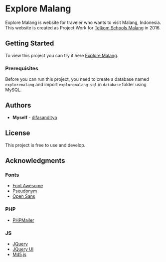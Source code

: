 # Explore Malang

Explore Malang is website for traveler who wants to visit Malang, Indonesia. This website is created as Project Work for [Telkom Schools Malang](http://smktelkom-mlg.sch.id/) in 2016.

## Getting Started

To view this project you can try it here [Explore Malang](demo.difasanditya.com/exploremalang/).

### Prerequisites

Before you can run this project, you need to create a database named `exploremalang` and import `exploremalang.sql` in `database` folder using MySQL.

## Authors

* **Myself** - [difasanditya](https://github.com/difasanditya)

## License

This project is free to use and develop.

## Acknowledgments

### Fonts
* [Font Awesome](http://fontawesome.io/)
* [Pseudonym](https://www.fontsquirrel.com/fonts/pseudonym)
* [Open Sans](https://www.fontsquirrel.com/fonts/open-sans)

### PHP
* [PHPMailer](https://github.com/PHPMailer/PHPMailer)

### JS
* [JQuery](https://jquery.com/download/)
* [JQuery UI](https://jqueryui.com/)
* [Md5.js](http://pajhome.org.uk/crypt/md5/)
